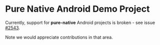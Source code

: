 # Pure Native Android Demo Project
Currently, support for **pure-native** Android projects is broken - see issue [#2543](https://github.com/wix/Detox/issues/2543).

Note we would appreciate contributions in that area.



